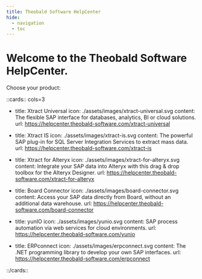 ```yaml
---
title: Theobald Software HelpCenter
hide:
  - navigation
  - toc
---
```


<link rel="stylesheet" href="/assets/stylesheets/no_search.css">


# Welcome to the Theobald Software HelpCenter.

Choose your product:

<!---
<div class="grid cards" markdown>

-   :products-xtract-universal: __Xtract Universal__

	---
	
    The flexible SAP interface for databases, analytics, BI or cloud solutions.

    [:octicons-arrow-right-24: Xtract Universal](https://help.theobald-software.com/en/xtract-universal/)

-   :products-xtract-is: __Xtract IS__

    ---

    The powerful SAP plug-in for SQL Server Integration Services to extract mass data.

    [:octicons-arrow-right-24: Xtract IS](https://help.theobald-software.com/en/xtract-is/)

-   :products-xtract-for-alteryx: __Xtract for Alteryx__

    ---

    Integrate your SAP data into Alteryx with this drag & drop toolbox for the Alteryx Designer.

    [:octicons-arrow-right-24: Xtract for Alteryx](https://help.theobald-software.com/en/xtract-for-alteryx/)

-   :products-board-connector: __Board Connector__

    ---

    Access your SAP data directly from Board, without an additional data warehouse.

    [:octicons-arrow-right-24: Board Connector](https://help.theobald-software.com/en/board-connector/)
	
-   :products-yunio: __yunIO__

    ---

    SAP process automation via web services for cloud environments.

    [:octicons-arrow-right-24: yunIO](https://helpcenter.theobald-software.com/yunio)
	
-   :products-erpconnect: __ERPConnect__

    ---

    The .NET programming library to develop your own SAP interfaces.
	
	[:octicons-arrow-right-24: ERPConnect](https://helpcenter.theobald-software.com/erpconnect)

</div>

-->

::cards:: cols=3

- title: Xtract Universal
  icon: ./assets/images/xtract-universal.svg
  content: The flexible SAP interface for databases, analytics, BI or cloud solutions.
  url: https://helpcenter.theobald-software.com/xtract-universal
  
- title: Xtract IS
  icon: ./assets/images/xtract-is.svg
  content: The powerful SAP plug-in for SQL Server Integration Services to extract mass data.
  url: https://helpcenter.theobald-software.com/xtract-is
  
- title: Xtract for Alteryx
  icon: ./assets/images/xtract-for-alteryx.svg
  content: Integrate your SAP data into Alteryx with this drag & drop toolbox for the Alteryx Designer.
  url: https://helpcenter.theobald-software.com/xtract-for-alteryx

- title: Board Connector
  icon: ./assets/images/board-connector.svg
  content: Access your SAP data directly from Board, without an additional data warehouse.
  url: https://helpcenter.theobald-software.com/board-connector
  
- title: yunIO
  icon: ./assets/images/yunio.svg
  content: SAP process automation via web services for cloud environments.
  url: https://helpcenter.theobald-software.com/yunio

- title: ERPconnect
  icon: ./assets/images/erpconnect.svg
  content: The .NET programming library to develop your own SAP interfaces.
  url: https://helpcenter.theobald-software.com/erpconnect

::/cards::
